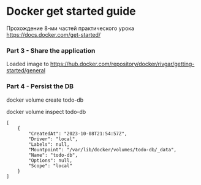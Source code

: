 # Docker get started guide

Прохождение 8-ми частей практического урока https://docs.docker.com/get-started/

### Part 3 - Share the application

Loaded image to https://hub.docker.com/repository/docker/rivgar/getting-started/general

### Part 4 - Persist the DB

docker volume create todo-db


docker volume inspect todo-db

```
[
    {
        "CreatedAt": "2023-10-08T21:54:57Z",
        "Driver": "local",
        "Labels": null,
        "Mountpoint": "/var/lib/docker/volumes/todo-db/_data",
        "Name": "todo-db",
        "Options": null,
        "Scope": "local"
    }
]
```